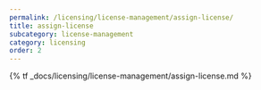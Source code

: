 ```yaml
---
permalink: /licensing/license-management/assign-license/
title: assign-license
subcategory: license-management
category: licensing
order: 2
---
```


{% tf _docs/licensing/license-management/assign-license.md %}
